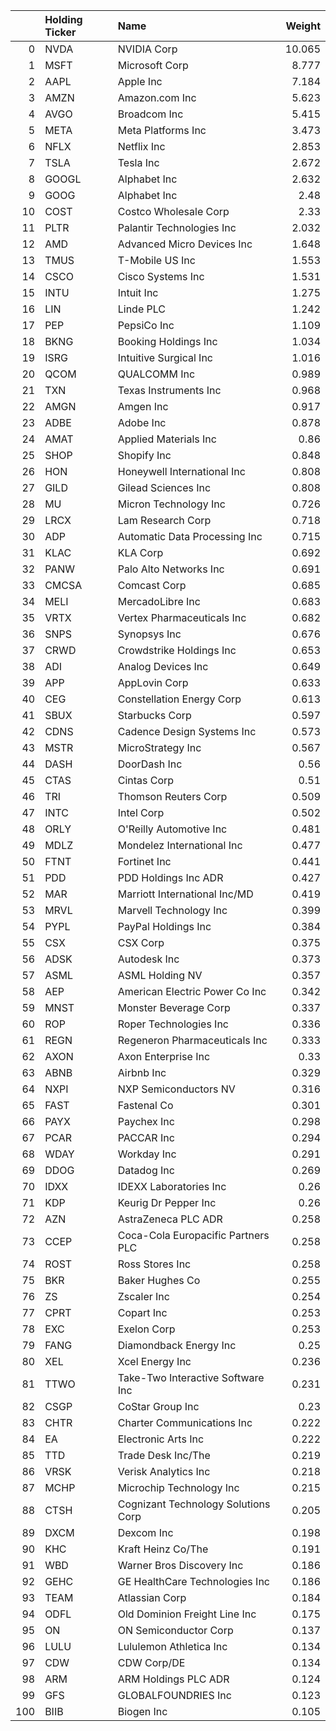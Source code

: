 |     | Holding Ticker   | Name                                |   Weight |
|----:|:-----------------|:------------------------------------|---------:|
|   0 | NVDA             | NVIDIA Corp                         |   10.065 |
|   1 | MSFT             | Microsoft Corp                      |    8.777 |
|   2 | AAPL             | Apple Inc                           |    7.184 |
|   3 | AMZN             | Amazon.com Inc                      |    5.623 |
|   4 | AVGO             | Broadcom Inc                        |    5.415 |
|   5 | META             | Meta Platforms Inc                  |    3.473 |
|   6 | NFLX             | Netflix Inc                         |    2.853 |
|   7 | TSLA             | Tesla Inc                           |    2.672 |
|   8 | GOOGL            | Alphabet Inc                        |    2.632 |
|   9 | GOOG             | Alphabet Inc                        |    2.48  |
|  10 | COST             | Costco Wholesale Corp               |    2.33  |
|  11 | PLTR             | Palantir Technologies Inc           |    2.032 |
|  12 | AMD              | Advanced Micro Devices Inc          |    1.648 |
|  13 | TMUS             | T-Mobile US Inc                     |    1.553 |
|  14 | CSCO             | Cisco Systems Inc                   |    1.531 |
|  15 | INTU             | Intuit Inc                          |    1.275 |
|  16 | LIN              | Linde PLC                           |    1.242 |
|  17 | PEP              | PepsiCo Inc                         |    1.109 |
|  18 | BKNG             | Booking Holdings Inc                |    1.034 |
|  19 | ISRG             | Intuitive Surgical Inc              |    1.016 |
|  20 | QCOM             | QUALCOMM Inc                        |    0.989 |
|  21 | TXN              | Texas Instruments Inc               |    0.968 |
|  22 | AMGN             | Amgen Inc                           |    0.917 |
|  23 | ADBE             | Adobe Inc                           |    0.878 |
|  24 | AMAT             | Applied Materials Inc               |    0.86  |
|  25 | SHOP             | Shopify Inc                         |    0.848 |
|  26 | HON              | Honeywell International Inc         |    0.808 |
|  27 | GILD             | Gilead Sciences Inc                 |    0.808 |
|  28 | MU               | Micron Technology Inc               |    0.726 |
|  29 | LRCX             | Lam Research Corp                   |    0.718 |
|  30 | ADP              | Automatic Data Processing Inc       |    0.715 |
|  31 | KLAC             | KLA Corp                            |    0.692 |
|  32 | PANW             | Palo Alto Networks Inc              |    0.691 |
|  33 | CMCSA            | Comcast Corp                        |    0.685 |
|  34 | MELI             | MercadoLibre Inc                    |    0.683 |
|  35 | VRTX             | Vertex Pharmaceuticals Inc          |    0.682 |
|  36 | SNPS             | Synopsys Inc                        |    0.676 |
|  37 | CRWD             | Crowdstrike Holdings Inc            |    0.653 |
|  38 | ADI              | Analog Devices Inc                  |    0.649 |
|  39 | APP              | AppLovin Corp                       |    0.633 |
|  40 | CEG              | Constellation Energy Corp           |    0.613 |
|  41 | SBUX             | Starbucks Corp                      |    0.597 |
|  42 | CDNS             | Cadence Design Systems Inc          |    0.573 |
|  43 | MSTR             | MicroStrategy Inc                   |    0.567 |
|  44 | DASH             | DoorDash Inc                        |    0.56  |
|  45 | CTAS             | Cintas Corp                         |    0.51  |
|  46 | TRI              | Thomson Reuters Corp                |    0.509 |
|  47 | INTC             | Intel Corp                          |    0.502 |
|  48 | ORLY             | O'Reilly Automotive Inc             |    0.481 |
|  49 | MDLZ             | Mondelez International Inc          |    0.477 |
|  50 | FTNT             | Fortinet Inc                        |    0.441 |
|  51 | PDD              | PDD Holdings Inc ADR                |    0.427 |
|  52 | MAR              | Marriott International Inc/MD       |    0.419 |
|  53 | MRVL             | Marvell Technology Inc              |    0.399 |
|  54 | PYPL             | PayPal Holdings Inc                 |    0.384 |
|  55 | CSX              | CSX Corp                            |    0.375 |
|  56 | ADSK             | Autodesk Inc                        |    0.373 |
|  57 | ASML             | ASML Holding NV                     |    0.357 |
|  58 | AEP              | American Electric Power Co Inc      |    0.342 |
|  59 | MNST             | Monster Beverage Corp               |    0.337 |
|  60 | ROP              | Roper Technologies Inc              |    0.336 |
|  61 | REGN             | Regeneron Pharmaceuticals Inc       |    0.333 |
|  62 | AXON             | Axon Enterprise Inc                 |    0.33  |
|  63 | ABNB             | Airbnb Inc                          |    0.329 |
|  64 | NXPI             | NXP Semiconductors NV               |    0.316 |
|  65 | FAST             | Fastenal Co                         |    0.301 |
|  66 | PAYX             | Paychex Inc                         |    0.298 |
|  67 | PCAR             | PACCAR Inc                          |    0.294 |
|  68 | WDAY             | Workday Inc                         |    0.291 |
|  69 | DDOG             | Datadog Inc                         |    0.269 |
|  70 | IDXX             | IDEXX Laboratories Inc              |    0.26  |
|  71 | KDP              | Keurig Dr Pepper Inc                |    0.26  |
|  72 | AZN              | AstraZeneca PLC ADR                 |    0.258 |
|  73 | CCEP             | Coca-Cola Europacific Partners PLC  |    0.258 |
|  74 | ROST             | Ross Stores Inc                     |    0.258 |
|  75 | BKR              | Baker Hughes Co                     |    0.255 |
|  76 | ZS               | Zscaler Inc                         |    0.254 |
|  77 | CPRT             | Copart Inc                          |    0.253 |
|  78 | EXC              | Exelon Corp                         |    0.253 |
|  79 | FANG             | Diamondback Energy Inc              |    0.25  |
|  80 | XEL              | Xcel Energy Inc                     |    0.236 |
|  81 | TTWO             | Take-Two Interactive Software Inc   |    0.231 |
|  82 | CSGP             | CoStar Group Inc                    |    0.23  |
|  83 | CHTR             | Charter Communications Inc          |    0.222 |
|  84 | EA               | Electronic Arts Inc                 |    0.222 |
|  85 | TTD              | Trade Desk Inc/The                  |    0.219 |
|  86 | VRSK             | Verisk Analytics Inc                |    0.218 |
|  87 | MCHP             | Microchip Technology Inc            |    0.215 |
|  88 | CTSH             | Cognizant Technology Solutions Corp |    0.205 |
|  89 | DXCM             | Dexcom Inc                          |    0.198 |
|  90 | KHC              | Kraft Heinz Co/The                  |    0.191 |
|  91 | WBD              | Warner Bros Discovery Inc           |    0.186 |
|  92 | GEHC             | GE HealthCare Technologies Inc      |    0.186 |
|  93 | TEAM             | Atlassian Corp                      |    0.184 |
|  94 | ODFL             | Old Dominion Freight Line Inc       |    0.175 |
|  95 | ON               | ON Semiconductor Corp               |    0.137 |
|  96 | LULU             | Lululemon Athletica Inc             |    0.134 |
|  97 | CDW              | CDW Corp/DE                         |    0.134 |
|  98 | ARM              | ARM Holdings PLC ADR                |    0.124 |
|  99 | GFS              | GLOBALFOUNDRIES Inc                 |    0.123 |
| 100 | BIIB             | Biogen Inc                          |    0.105 |